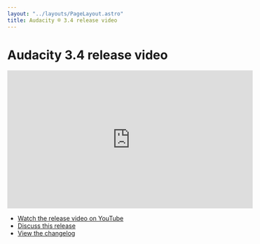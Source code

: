 ```yaml
---
layout: "../layouts/PageLayout.astro"
title: Audacity ® 3.4 release video
---
```

# Audacity 3.4 release video

<iframe width="560" height="315" src="https://www.youtube-nocookie.com/embed/xgdYuSHdkso?si=VL6h2R9YHCllElOY" title="YouTube video player" frameborder="0" allow="accelerometer; autoplay; clipboard-write; encrypted-media; gyroscope; picture-in-picture; web-share" allowfullscreen></iframe>

* [Watch the release video on YouTube](https://www.youtube.com/watch?v=xgdYuSHdkso)
* [Discuss this release](https://forum.audacityteam.org/t/audacity-3-4-is-out-now/88434)
* [View the changelog](https://support.audacityteam.org/additional-resources/changelog)
